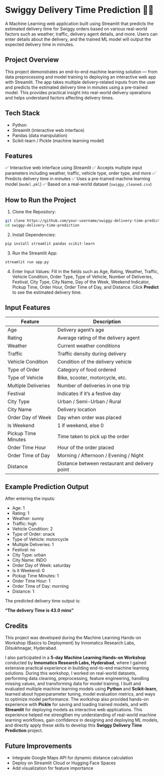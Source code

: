 # Swiggy Delivery Time Prediction 🚴‍♀️

A Machine Learning web application built using Streamlit that predicts the estimated delivery time for Swiggy orders based on various real-world factors such as weather, traffic, delivery agent details, and more. Users can enter details about the delivery, and the trained ML model will output the expected delivery time in minutes.

## Project Overview

This project demonstrates an end-to-end machine learning solution — from data preprocessing and model training to deploying an interactive web app with Streamlit. The app takes multiple delivery-related inputs from the user and predicts the estimated delivery time in minutes using a pre-trained model. This provides practical insight into real-world delivery operations and helps understand factors affecting delivery times.

## Tech Stack

* Python
* Streamlit (interactive web interface)
* Pandas (data manipulation)
* Scikit-learn / Pickle (machine learning model)

## Features

✅ Interactive web interface using Streamlit
✅ Accepts multiple input parameters including weather, traffic, vehicle type, order type, and more
✅ Predicts delivery time in minutes
✅ Uses a pre-trained machine learning model (`model.pkl`)
✅ Based on a real-world dataset (`swiggy_cleaned.csv`)

## How to Run the Project

1. Clone the Repository:

```bash
git clone https://github.com/your-username/swiggy-delivery-time-prediction.git
cd swiggy-delivery-time-prediction
```

2. Install Dependencies:

```bash
pip install streamlit pandas scikit-learn
```

3. Run the Streamlit App:

```bash
streamlit run app.py
```

4. Enter Input Values:
   Fill in the fields such as Age, Rating, Weather, Traffic, Vehicle Condition, Order Type, Type of Vehicle, Number of Deliveries, Festival, City Type, City Name, Day of the Week, Weekend Indicator, Pickup Time, Order Hour, Order Time of Day, and Distance. Click **Predict** to see the estimated delivery time.

## Input Features

| Feature             | Description                                    |
| ------------------- | ---------------------------------------------- |
| Age                 | Delivery agent’s age                           |
| Rating              | Average rating of the delivery agent           |
| Weather             | Current weather conditions                     |
| Traffic             | Traffic density during delivery                |
| Vehicle Condition   | Condition of the delivery vehicle              |
| Type of Order       | Category of food ordered                       |
| Type of Vehicle     | Bike, scooter, motorcycle, etc.                |
| Multiple Deliveries | Number of deliveries in one trip               |
| Festival            | Indicates if it’s a festive day                |
| City Type           | Urban / Semi-Urban / Rural                     |
| City Name           | Delivery location                              |
| Order Day of Week   | Day when order was placed                      |
| Is Weekend          | 1 if weekend, else 0                           |
| Pickup Time Minutes | Time taken to pick up the order                |
| Order Time Hour     | Hour of the order placed                       |
| Order Time of Day   | Morning / Afternoon / Evening / Night          |
| Distance            | Distance between restaurant and delivery point |

## Example Prediction Output

After entering the inputs:

* Age: 1
* Rating: 1
* Weather: sunny
* Traffic: high
* Vehicle Condition: 2
* Type of Order: snack
* Type of Vehicle: motorcycle
* Multiple Deliveries: 1
* Festival: no
* City Type: urban
* City Name: INDO
* Order Day of Week: saturday
* Is it Weekend: 0
* Pickup Time Minutes: 1
* Order Time Hour: 1
* Order Time of Day: morning
* Distance: 1

The predicted delivery time output is:

**“The delivery Time is 43.0 mins”**

## Credits

This project was developed during the Machine Learning Hands-on Workshop (Basics to Deployment) by Innomatics Research Labs, Dilsukhnagar, Hyderabad.

I also participated in a **5-day Machine Learning Hands-on Workshop** conducted by **Innomatics Research Labs, Hyderabad**, where I gained extensive practical experience in building end-to-end machine learning solutions. During this workshop, I worked on real-world datasets, performing data cleaning, preprocessing, feature engineering, handling missing values, and transforming data for model training. I built and evaluated multiple machine learning models using **Python** and **Scikit-learn**, learned about hyperparameter tuning, model evaluation metrics, and ways to optimize model performance. The workshop also provided hands-on experience with **Pickle** for saving and loading trained models, and with **Streamlit** for deploying models as interactive web applications. This experience helped me strengthen my understanding of real-world machine learning workflows, gain confidence in designing and deploying ML models, and directly apply these skills to develop this **Swiggy Delivery Time Prediction** project.

## Future Improvements

* Integrate Google Maps API for dynamic distance calculation
* Deploy on Streamlit Cloud or Hugging Face Spaces
* Add visualization for feature importance

